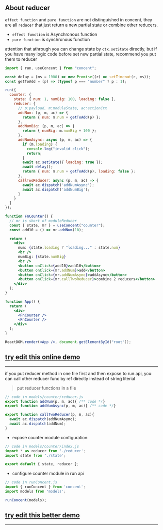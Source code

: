
## About reducer
`effect function` and `pure function` are not distinguished in concent, they are all `reducer` that just return a new partial state or combine other reducers.

- `effect function` is Asynchronous function
- `pure function` is synchronous function

attention that athrough you can change state by `ctx.setState` directly, but if you have many logic code before set new partial state, recommend you put them to reducer

```jsx
import { run, useConcent } from "concent";

const delay = (ms = 1000) => new Promise((r) => setTimeout(r, ms));
const getToAdd = (p) => (typeof p === "number" ? p : 1);

run({
  counter: {
    state: { num: 1, numBig: 100, loading: false },
    reducer: {
      // p:payload, m:moduleState, ac:actionCtx
      addNum: (p, m, ac) => {
        return { num: m.num + getToAdd(p) };
      },
      addNumBig: (p, m, ac) => {
        return { numBig: m.numBig + 100 };
      },
      addNumAsync: async (p, m, ac) => {
        if (m.loading) {
          console.log("invalid click");
          return;
        }
        await ac.setState({ loading: true });
        await delay();
        return { num: m.num + getToAdd(p), loading: false };
      },
      callTwoReducer: async (p, m, ac) => {
        await ac.dispatch('addNumAsync');
        await ac.dispatch('addNumBig');
      }
    }
  }
});

function FnCounter() {
  // mr is short of moduleReducer
  const { state, mr } = useConcent("counter");
  const add10 = () => mr.addNum(10);

  return (
    <div>
      num: {state.loading ? "loading..." : state.num}
      <br />
      numBig: {state.numBig}
      <br />
      <button onClick={add10}>add10</button>
      <button onClick={mr.addNum}>add</button>
      <button onClick={mr.addNumAsync}>addAsync</button>
      <button onClick={mr.callTwoReducer}>combine 2 reducers</button>
    </div>
  );
}

function App() {
  return (
    <div>
      <FnCounter />
      <FnCounter />
    </div>
  );
}

ReactDOM.render(<App />, document.getElementById("root"));
```

## [try edit this online demo](https://codesandbox.io/s/combine-reducers-jcy6h)

___

if you put reducer method in one file first and then expose to run api, you can call other reducer func by ref directly instead of string literial

> put reducer functions in a file
```js
// code in models/counter/reducer.js
export function addNum(p, m, ac){ /** code */}
export function addNumAsync(p, m, ac){ /** code */}

export function callTwoReducer(p, m, ac){
  await ac.dispatch(addNumAsync);
  await ac.dispatch(addNum);
}
```

- expose counter module configuration
```jsx
// code in models/counter/index.js
import * as reducer from './reducer';
import state from './state';

export default { state, reducer };
```

- configure counter module in run api
```jsx
// code in runConcent.js
import { runConcent } from 'concent';
import models from 'models';

runConcent(models);
```

## [try edit this better demo](https://codesandbox.io/s/combine-reducers-better-7u3t9)

___